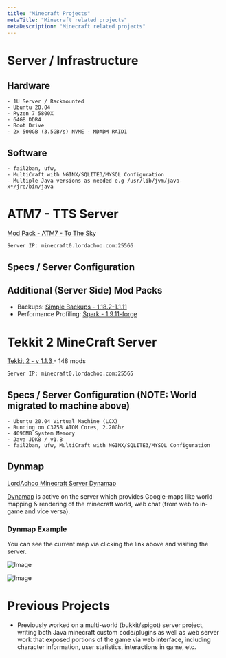 ```yaml
---
title: "Minecraft Projects"
metaTitle: "Minecraft related projects"
metaDescription: "Minecraft related projects"
---
```


# Server / Infrastructure

## Hardware

```
- 1U Server / Rackmounted
- Ubuntu 20.04
- Ryzen 7 5800X
- 64GB DDR4
- Boot Drive
- 2x 500GB (3.5GB/s) NVME - MDADM RAID1
```

## Software

```
- fail2ban, ufw, 
- MultiCraft with NGINX/SQLITE3/MYSQL Configuration
- Multiple Java versions as needed e.g /usr/lib/jvm/java-x*/jre/bin/java
```

# ATM7 - TTS Server

[Mod Pack - ATM7 - To The Sky](https://www.curseforge.com/minecraft/modpacks/all-the-mods-7-to-the-sky)

```
Server IP: minecraft0.lordachoo.com:25566
```

## Specs / Server Configuration




## Additional (Server Side) Mod Packs

- Backups: [Simple Backups - 1.18.2-1.1.11](https://www.curseforge.com/minecraft/mc-mods/simple-backups)
- Performance Profiling: [Spark - 1.9.11-forge](https://github.com/lucko/spark)

# Tekkit 2 MineCraft Server

[Tekkit 2 - v 1.1.3 ](https://www.technicpack.net/modpack/tekkit-2.1935271) - 148 mods

```
Server IP: minecraft0.lordachoo.com:25565
```

## Specs / Server Configuration (NOTE: World migrated to machine above)

```
- Ubuntu 20.04 Virtual Machine (LCX)
- Running on C3758 ATOM Cores, 2.20Ghz
- 4096MB System Memory
- Java JDK8 / v1.8
- fail2ban, ufw, MultiCraft with NGINX/SQLITE3/MYSQL Configuration
```

## Dynmap

[LordAchoo Minecraft Server Dynamap](http://minecraft0.lordachoo.com:8123/)

[Dynamap](https://github.com/webbukkit/dynmap) is active on the server which provides Google-maps like world mapping & rendering of the minecraft world, web chat (from web to in-game and vice versa).

### Dynmap Example

You can see the current map via clicking the link above and visiting the server.

![Image](https://firebasestorage.googleapis.com/v0/b/lordachoo-c2966.appspot.com/o/images%2FDynmap-example0.PNG?alt=media&token=81debd1e-5744-4223-bfe9-d1b322a4f9bf)

![Image](https://firebasestorage.googleapis.com/v0/b/lordachoo-c2966.appspot.com/o/images%2FDynmap-example1.PNG?alt=media&token=8af7e910-3831-4612-b34a-d8f86fb7597e)

# Previous Projects

- Previously worked on a multi-world (bukkit/spigot) server project, writing both Java minecraft custom code/plugins as well as web server work that exposed portions of the game via web interface, including character information, user statistics, interactions in game, etc.